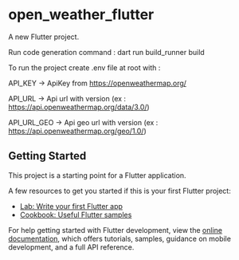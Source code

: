 # open_weather_flutter

A new Flutter project.

Run code generation command : dart run build_runner build

To run the project create .env file at root with :

API_KEY -> ApiKey from https://openweathermap.org/

API_URL -> Api url with version (ex : https://api.openweathermap.org/data/3.0/)

API_URL_GEO -> Api geo url with version (ex : https://api.openweathermap.org/geo/1.0/)

## Getting Started

This project is a starting point for a Flutter application.

A few resources to get you started if this is your first Flutter project:

- [Lab: Write your first Flutter app](https://docs.flutter.dev/get-started/codelab)
- [Cookbook: Useful Flutter samples](https://docs.flutter.dev/cookbook)

For help getting started with Flutter development, view the
[online documentation](https://docs.flutter.dev/), which offers tutorials,
samples, guidance on mobile development, and a full API reference.

